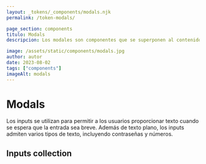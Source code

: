 ```yaml
---
layout: _tokens/_components/modals.njk
permalink: /token-modals/

page_section: components
titulo: Modals
descripcion: Los modales son componentes que se superponen al contenido actual de la página para proporcionar información o funcionalidades adicionales sin cambiar de vista. A continuación, se detallan los tamaños, márgenes y opciones personalizables que definen su comportamiento y estilo en la interfaz de usuario.

image: /assets/static/components/modals.jpg
author: autor
date: 2023-08-02
tags: ["components"]
imageAlt: modals
---
```


# Modals

Los inputs se utilizan para permitir a los usuarios proporcionar texto cuando se espera que la entrada sea breve. Además de texto plano, los inputs admiten varios tipos de texto, incluyendo contraseñas y números.

## Inputs collection
